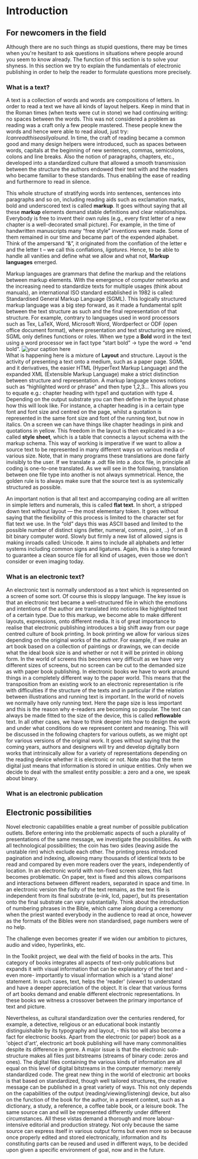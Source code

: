# Introduction

## For newcomers in the field

Although there are no such things as stupid questions, there may be times when you're hesitant to ask questions in situations where people around you seem to know already. The function of this section is to solve your shyness. In this section we try to explain the fundamentals of electronic publishing in order to help the reader to formulate questions more precisely.


### What is a text?

A text is a collection of words and words are compositions of letters. In order to read a text we have all kinds of layout helpers. Keep in mind that in the Roman times (when texts were cut in stone) we had continuing writing: no spaces between the words. This was not considered a problem as reading was a craft only a few people mastered. These people knew the words and hence were able to read aloud, just try: *Icanreadthiseasilyalound*. In time, the craft of reading became a common good and many design helpers were introduced, such as spaces between words, capitals at the beginning of new sentences, commas, semicolons, colons and line breaks. Also the notion of paragraphs, chapters, etc., developed into a standardized culture that allowed a smooth transmission between the structure the authors endowed their text with and the readers who became familiar to these standards. Thus enabling the ease of reading and furthermore to read in silence.

This whole structure of stratifying words into sentences, sentences into paragraphs and so on, including reading aids such as exclamation marks, bold and underscored text is called **markup**. It goes without saying that all these **markup** elements demand stable definitions and clear relationships. Everybody is free to invent their own rules (e.g., every first letter of a new chapter is a well-decorated small picture). For example, in the time of handwritten manuscripts many “free style” inventions were made. Some of them remained in our time and became part of the expended alphabet. Think of the ampersand “&”, it originated from the conflation of the letter e and the letter t – we call this conflations, *ligatures*. Hence, to be able to handle all vanities <!--it is not clear what you mean by 'vanities' in this context-->  and define what we allow and what not, **Markup languages** emerged.

Markup languages are grammars that define the markup and the relations between markup elements. With the emergence of computer networks and the increasing need to standardize texts for multiple usages (think about manuals), an international ISO standard established in 1982 is called: Standardised General Markup Language (SGML). This logically structured markup language was a big step forward, as it made a fundamental split between the text structure as such and the final representation of that structure. For example, contrary to languages used in word processors such as Tex, LaTeX, Word, Microsoft Word, Wordperfect or ODF (open office document format), where presentation and text structuring are mixed, SGML only defines functions or roles. When we type a **Bold** word in the text using a word processor we in fact type “start bold” -\> type the word -\> “end bold”. <!--Kimmy and Loes, perhaps this can be made clearer with an image? -->
![your caption here](../images/_in_progress/03_1_intro_mixture_layout.svg "MIXTURE")  
What is happening here is a mixture of **Layout** and structure. Layout is the activity of presenting a text onto a medium, such as a paper page. SGML and it derivatives, the easier HTML (HyperText Markup Language) and the expanded XML (Extensible Markup Language) make a strict distinction between structure and
representation. A markup language knows notions such as “highlighted word or phrase” and then type 1,2,3... This allows you to equate e.g.: chapter heading with type1 and quotation with type 4. Depending on the output substrate you can then define in the layout phase how this will look like. For instance, a chapter heading is in a certain type font and font size and centred on the page, whilst a quotation is represented in the same font size and font of the running text, but now in italics. On a screen we can have things like chapter headings in pink and quotations in yellow. This freedom in the layout is then explicated in a so-called **style sheet**, which is a table that connects a layout schema with the
markup schema. This way of working is imperative if we want to allow a source text to be represented in many different ways on various media of various size. Note, that in many programs these translations are done fairly invisibly to the user. If we translate a .odt file into a .docx file, in principle all coding is one-to-one translated. As we will see in the following, translation between one file type into another is not always symmetrical. Hence, the golden rule is to always make sure that the source text is as systemically structured as possible.

An important notion is that all text and accompanying coding are all written in simple letters and numerals, this is called **flat text**. In short, a stripped down text without layout — the most elementary token. It goes without saying that the flexibility of this process is limited to the character set for flat text we use. In the “old” days this was ASCII based and limited to the possible number of distinct signs (letter, numeral, comma, point, ..) of an 8 bit binary computer
word. Slowly but firmly a new list of allowed signs is making inroads called: Unicode. It aims to include all alphabets and letter systems including common signs and ligatures. Again, this is a step forward to guarantee a clean source file for all kind of usages, even those we don’t consider or even imaging today.

### What is an electronic text?

An electronic text is normally understood as a text which is represented on a screen of some sort. Of course this is sloppy language. The key issue is that an electronic text became a well-structured file in which the emotions and intentions of the author are translated into notions like highlighted text of a certain type. Due to this markup, we become able to make different layouts, expressions, onto different media. It is of great importance to realise that electronic publishing introduces a big shift away from our page centred culture of book printing. In book printing we allow for various sizes depending on the original works of the author. For example, if we make an art book based on a collection of paintings or drawings, we can decide what the ideal book size is and whether or not it will be printed in oblong form. In the world of screens this becomes very difficult as we have very different sizes of screens, but no screen can be cut to the demanded size as with paper book publishing. In electronic books we have to work around things in a completely different way to the paper world. This means that the transposition from an existing work to an electronic representation is rife with difficulties if the structure of the texts and in particular if the relation between illustrations and running text is important. In the world of novels we normally have only running text. Here the page size is less important and this is the reason why e-readers are becoming
so popular. The text can always be made fitted to the size of the
device, this is called **reflowable** text. In all other cases, we have
to think deeper into how to design the work and under what conditions do
we represent content and meaning. This will be discussed in the following chapters for various outlets, as we might opt for various versions of the original work. It goes without saying that the coming years, authors and designers will try and develop digitally born works that intrinsically allow for a variety of representations depending on the reading device whether it is electronic or not. Note also that the term digital just means that information is stored in unique entities. Only when we decide to deal with the smallest entity possible: a zero and a one, we speak about binary.

### What is an electronic publication
<!-- Silvio: I'd maybe add a subchapter titled "what is an electronic publication?" in which i'd express the fact that ebooks are not necessarily in conventional forms such as epub or ibook, mentioning for instance project gutenberg where the majority of ebooks are general-purpose txt files. I would do so in order to explain that a structured text file pave the way for new formats of publication that involve non conventional publishing platforms like email, twitter, etc. -->

## Electronic possibilities

Novel electronic capabilities enable a great number of possible
publication outlets. Before entering into the problematic aspects of
such a plurality of presentations of the same message, we investigate
the possibilities. As with all technological possibilities; the coin has
two sides (leaving aside the unstable rim) which exclude each other. The
printing press introduced pagination and indexing, allowing many
thousands of identical texts to be read and compared by even more
readers over the years, independently of location. In an electronic
world with non-fixed screen sizes, this fact becomes problematic. On
paper, text is fixed and this allows comparisons and interactions
between different readers, separated in space and time. In an
electronic version the fixity of the text remains, as the text file is
independent from its final substrate (e-ink, lcd, paper), but its
presentation onto the final substrate can vary substantially. Think
about the introduction of numbering phrases in the Bible, which came
along during a ceremony when the priest wanted everybody in the
audience to read at once, however as the formats of the Bibles were non
standardised, page numbers were of no help. <!-- is there more information to back this anecdote? e.g name of priest, year this happened? -->

The challenge even becomes greater if we widen our ambition to pictures,
audio and video, hyperlinks, etc.

In the Toolkit project, we deal with the field of books in the arts. This
category of books integrates all aspects of text-only publications but
expands it with visual information that can be explanatory of the text
and -even more- importantly to visual information which is a 'stand
alone' statement. In such cases, text, helps the 'reader' (viewer) to understand and have a deeper appreciation of the object. It is clear that various forms of art books demand and enable different electronic
representations. In these books we witness a crossover between the
primary importance of text and picture.

Nevertheless, as cultural standardization over the centuries
rendered, for example, a detective, religious or an educational book
instantly distinguishable by its typography and layout, - this too will
also become a fact for electronic books. Apart from the electronic (or
paper) book as a 'object d'art', electronic art book publishing will
have many commonalities despite its difference in genre. A major issue
is that the electronic sub-structure makes all files just bitstreams
(streams of binary code: zeros and ones). The digital files containing
the various kinds of information are all equal on this level of digital
bitstreams in the computer memory: merely standardized code. The great
new thing in the world of electronic art books is that based on
standardized, though well tailored structures, the creative message can
be published in a great variety of ways. This not only depends on the
capabilities of the output (reading/viewing/listening) device, but also
on the function of the book for the author, in a present context, such
as a dictionary, a study, a reference, a coffee table book, or a leisure
book. The same source can and will be represented differently under
different circumstances. All these vistas demand a thorough and more labour-intensive editorial and production strategy. Not only because the same source can express itself in various output forms but even more so because once properly edited and stored electronically, information and its constituting parts can be reused and used in different ways, to be decided upon given a specific environment of goal, now and in the future.

<!-- Silvio: Here I'd maybe add that these possibilities require more work for all the parties involved. An example comes from web design: since the advent of responsiveness the work of designers doubled. -->

